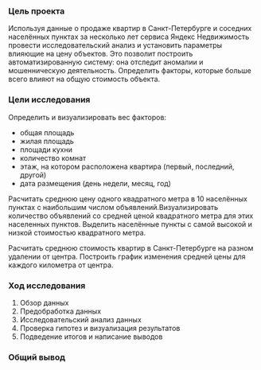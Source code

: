 ### Цель проекта

Используя данные о продаже квартир в Санкт-Петербурге и соседних населённых пунктах за несколько лет сервиса Яндекс Недвижимость провести исследовательский анализ и установить параметры влияющие на цену объектов. Это позволит построить автоматизированную систему: она отследит аномалии и мошенническую деятельность. Определить факторы, которые больше всего влияют на общую стоимость объекта.

### Цели исследования

Определить и визуализировать вес факторов:
* общая площадь
* жилая площадь
* площади кухни
* количество комнат
* этаж, на котором расположена квартира (первый, последний, другой)
* дата размещения (день недели, месяц, год)


Расчитать среднюю цену одного квадратного метра в 10 населённых пунктах с наибольшим числом объявлений.Визуализировать количество объявлений со средней ценой квадратного метра для этих населенных пунктов. Выделить населённые пункты с самой высокой и низкой стоимостью квадратного метра.

Расчитать среднюю стоимость квартир в Санкт-Петербурге на разном удалении от центра. Построить график изменения средней цены для каждого километра от центра.

### Ход исследования

1. Обзор данных
2. Предобработка данных
3. Исследовательский анализ данных
4. Проверка гипотез и визуализация результатов
5. Подведение итогов и написание выводов

### Общий вывод
